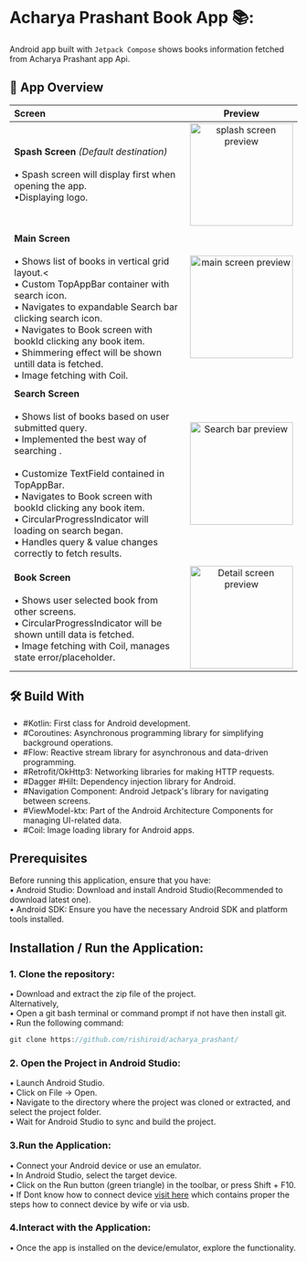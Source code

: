 # Acharya Prashant Book App 📚:
Android app built with `Jetpack Compose` shows books information fetched from Acharya Prashant app Api.

## :dango: App Overview


| Screen | Preview |
| :----- | :------:|
|  **Spash Screen** _(Default destination)_<br><br> • Spash screen will display first when opening the app.<br> •Displaying logo. | <img src="assets/splash_screen_gif.gif" alt="splash screen preview" width="180" /> |
|        |
|  **Main Screen**<br><br> • Shows list of books in vertical grid layout.<<br> • Custom TopAppBar container with search icon.<br> • Navigates to expandable Search bar clicking search icon.<br> • Navigates to Book screen with bookId clicking any book item.<br> • Shimmering effect will be shown untill data is fetched.<br> • Image fetching with Coil. | <img src="assets/main_screen_gif.gif" alt="main screen preview" width="180" /> |
|        |                                                                              |
| **Search Screen**<br><br> • Shows list of books based on user submitted query.<br> • Implemented the best way of searching .<br> <br> • Customize TextField contained in TopAppBar.<br> • Navigates to Book screen with bookId clicking any book item.<br> • CircularProgressIndicator will loading on search began.<br> • Handles query & value changes correctly to fetch results. | <img src="assets/search_bar_gif.gif" alt="Search bar preview" width="180" /> |
|        |                                                                                  |
| **Book Screen**<br><br> • Shows user selected book from other screens.<br> • CircularProgressIndicator will be shown untill data is fetched.<br> • Image fetching with Coil, manages state error/placeholder. | <img src="assets/book_screen_gif.gif" alt="Detail screen preview" width="180" /> |

## 🛠 Build With
- #Kotlin: First class for Android development.
- #Coroutines: Asynchronous programming library for simplifying background operations.
- #Flow: Reactive stream library for asynchronous and data-driven programming.
- #Retrofit/OkHttp3: Networking libraries for making HTTP requests.
- #Dagger #Hilt: Dependency injection library for Android.
- #Navigation Component: Android Jetpack's library for navigating between screens.
- #ViewModel-ktx: Part of the Android Architecture Components for managing UI-related data.
- #Coil: Image loading library for Android apps.
  
## Prerequisites
Before running this application, ensure that you have:
<br> •	Android Studio: Download and install Android Studio(Recommended to download latest one).
<br> •	Android SDK: Ensure you have the necessary Android SDK and platform tools installed.

## Installation / Run the Application:
### 1.	Clone the repository:
•  Download and extract the zip file of the project.
<br> 	Alternatively,
<br> • 	Open a git bash terminal or command prompt if not have then install git.
<br> •	Run the following command:
```kotlin
git clone https://github.com/rishiroid/acharya_prashant/
```
### 2.	Open the Project in Android Studio:
•	Launch Android Studio.
<br> •	Click on File -> Open.
<br> •	Navigate to the directory where the project was cloned or extracted, and select the project folder.
<br> •	Wait for Android Studio to sync and build the project.

### 3.Run the Application:
 • Connect your Android device or use an emulator.
<br> • In Android Studio, select the target device.
<br> • Click on the Run button (green triangle) in the toolbar, or press Shift + F10.
<br> • If Dont know how to connect device [visit here](https://developer.android.com/studio/run/device) which contains proper the steps how to connect device by wife or via usb.

### 4.Interact with the Application:
•	Once the app is installed on the device/emulator, explore the functionality.



